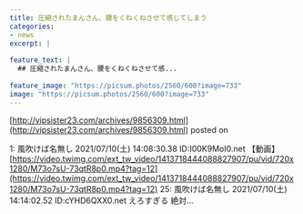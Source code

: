 ```yaml
---
title: 圧縮されたまんさん、腰をくねくねさせて感じてしまう
categories:
- news
excerpt: |
  
feature_text: |
  ## 圧縮されたまんさん、腰をくねくねさせて感...
  
feature_image: "https://picsum.photos/2560/600?image=733"
image: "https://picsum.photos/2560/600?image=733"
---
```


[http://vipsister23.com/archives/9856309.html](http://vipsister23.com/archives/9856309.html)
posted on 

<!--more-->

1: 風吹けば名無し 2021/07/10(土) 14:08:30.38 ID:I00K9MoI0.net 【動画】[https://video.twimg.com/ext_tw_video/1413718444088827907/pu/vid/720x1280/M73o7sU-73qtR8p0.mp4?tag=12](https://video.twimg.com/ext_tw_video/1413718444088827907/pu/vid/720x1280/M73o7sU-73qtR8p0.mp4?tag=12) 25: 風吹けば名無し 2021/07/10(土) 14:14:02.52 ID:cYHD6QXX0.net えろすぎる 絶対...
